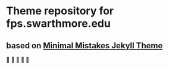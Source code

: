 # Theme repository for fps.swarthmore.edu

## based on [Minimal Mistakes Jekyll Theme](https://mmistakes.github.io/minimal-mistakes/)

:facepunch:
:facepunch:
:facepunch:
:facepunch:
:facepunch:
